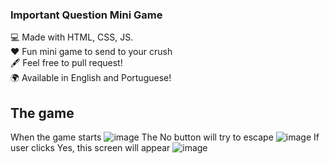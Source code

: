 ### Important Question Mini Game

💻 Made with HTML, CSS, JS. <br>
❤️ Fun mini game to send to your crush <br>
🖋️ Feel free to pull request! <br>
🌍 Available in English and Portuguese! <br>

## The game
When the game starts
![image](https://github.com/user-attachments/assets/d06fd2f2-155d-40de-8e88-2df01dd16b8b)
The No button will try to escape
![image](https://github.com/user-attachments/assets/fffe3346-e27d-4d0e-b6b6-9e8fbca2c193)
If user clicks Yes, this screen will appear
![image](https://github.com/user-attachments/assets/a26e70b6-57d9-4aea-b87b-2769923eb706)



